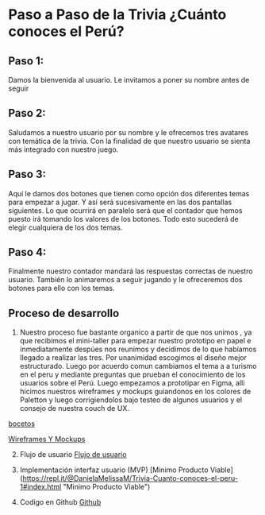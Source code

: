 # Paso a Paso de la Trivia ¿Cuánto conoces el Perú?

## Paso 1:
Damos la bienvenida al usuario. Le invitamos a poner su nombre antes de seguir

## Paso 2:
Saludamos a nuestro usuario por su nombre y le ofrecemos tres avatares con temática de la trivia. Con la finalidad de que nuestro usuario se sienta más integrado con nuestro juego.

## Paso 3:
Aquí le damos dos botones que tienen como opción dos diferentes temas para empezar a jugar. Y así será sucesivamente en las dos pantallas siguientes. Lo que ocurrirá en paralelo será que el contador que hemos puesto irá tomando los valores de los botones. Todo esto sucederá de elegir cualquiera de los dos temas.

## Paso 4:
Finalmente nuestro contador mandará las respuestas correctas de nuestro usuario. También lo animaremos a seguir jugando y le ofreceremos dos botones para ello con los temas.

## Proceso de desarrollo

1. Nuestro proceso fue bastante organico a partir de que nos unimos , ya que recibimos el mini-taller para empezar nuestro prototipo en papel e inmediatamente despúes nos reunimos y decidimos de lo que habíamos llegado a realizar las tres. Por unanimidad escogimos el diseño mejor estructurado. Luego por acuerdo comun cambiamos el tema a a turismo en el peru y mediante preguntas que prueban el conocimiento de los usuarios sobre el Perú. Luego empezamos a prototipar en Figma, alli hicimos nuestros wireframes y mockups guiandonos en los colores de Paletton y luego corrigiendolos bajo testeo de algunos usuarios y el consejo de nuestra couch de UX.

[bocetos](https://www.figma.com/file/3JZC21gUKfxkP3LnTD9M1g/Untitled "bocetos")


[Wireframes Y Mockups](https://www.figma.com/file/ZqPSljH96UxyOSPL9e5A8k/trivia-Conociendo-al-Per%C3%BA "Wireframes Y Mockups")

2. Flujo de usuario 
[Flujo de usuario](https://www.figma.com/file/LioUgUYkUcd9TJLEpoHCwu/Untitled "Flujo de usuario")

3. Implementación interfaz usuario (MVP)
[Minimo Producto Viable]
(https://repl.it/@DanielaMelissaM/Trivia-Cuanto-conoces-el-peru-1#index.html "Minimo Producto Viable")

4. Codigo en Github
[Github](https://github.com/MelissaContreras/Trivia-Cu-nto-conoces-el-per--1 "Github")
